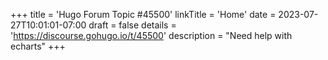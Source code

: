 +++
title = 'Hugo Forum Topic #45500'
linkTitle = 'Home'
date = 2023-07-27T10:01:01-07:00
draft = false
details = 'https://discourse.gohugo.io/t/45500'
description = "Need help with echarts"
+++
